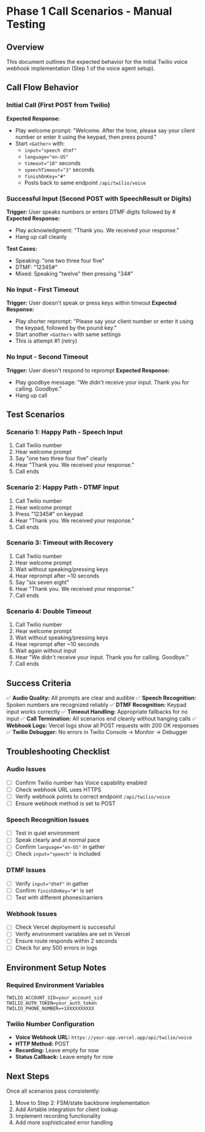 # Phase 1 Call Scenarios - Manual Testing

## Overview
This document outlines the expected behavior for the initial Twilio voice webhook implementation (Step 1 of the voice agent setup).

## Call Flow Behavior

### Initial Call (First POST from Twilio)
**Expected Response:**
- Play welcome prompt: "Welcome. After the tone, please say your client number or enter it using the keypad, then press pound."
- Start `<Gather>` with:
  - `input="speech dtmf"`
  - `language="en-US"`
  - `timeout="10"` seconds
  - `speechTimeout="3"` seconds
  - `finishOnKey="#"`
  - Posts back to same endpoint `/api/twilio/voice`

### Successful Input (Second POST with SpeechResult or Digits)
**Trigger:** User speaks numbers or enters DTMF digits followed by #
**Expected Response:**
- Play acknowledgment: "Thank you. We received your response."
- Hang up call cleanly

**Test Cases:**
- Speaking: "one two three four five"
- DTMF: "12345#"
- Mixed: Speaking "twelve" then pressing "34#"

### No Input - First Timeout
**Trigger:** User doesn't speak or press keys within timeout
**Expected Response:**
- Play shorter reprompt: "Please say your client number or enter it using the keypad, followed by the pound key."
- Start another `<Gather>` with same settings
- This is attempt #1 (retry)

### No Input - Second Timeout
**Trigger:** User doesn't respond to reprompt
**Expected Response:**
- Play goodbye message: "We didn't receive your input. Thank you for calling. Goodbye."
- Hang up call

## Test Scenarios

### Scenario 1: Happy Path - Speech Input
1. Call Twilio number
2. Hear welcome prompt
3. Say "one two three four five" clearly
4. Hear "Thank you. We received your response."
5. Call ends

### Scenario 2: Happy Path - DTMF Input
1. Call Twilio number
2. Hear welcome prompt
3. Press "12345#" on keypad
4. Hear "Thank you. We received your response."
5. Call ends

### Scenario 3: Timeout with Recovery
1. Call Twilio number
2. Hear welcome prompt
3. Wait without speaking/pressing keys
4. Hear reprompt after ~10 seconds
5. Say "six seven eight"
6. Hear "Thank you. We received your response."
7. Call ends

### Scenario 4: Double Timeout
1. Call Twilio number
2. Hear welcome prompt
3. Wait without speaking/pressing keys
4. Hear reprompt after ~10 seconds
5. Wait again without input
6. Hear "We didn't receive your input. Thank you for calling. Goodbye."
7. Call ends

## Success Criteria

✅ **Audio Quality:** All prompts are clear and audible
✅ **Speech Recognition:** Spoken numbers are recognized reliably
✅ **DTMF Recognition:** Keypad input works correctly
✅ **Timeout Handling:** Appropriate fallbacks for no input
✅ **Call Termination:** All scenarios end cleanly without hanging calls
✅ **Webhook Logs:** Vercel logs show all POST requests with 200 OK responses
✅ **Twilio Debugger:** No errors in Twilio Console → Monitor → Debugger

## Troubleshooting Checklist

### Audio Issues
- [ ] Confirm Twilio number has Voice capability enabled
- [ ] Check webhook URL uses HTTPS
- [ ] Verify webhook points to correct endpoint `/api/twilio/voice`
- [ ] Ensure webhook method is set to POST

### Speech Recognition Issues
- [ ] Test in quiet environment
- [ ] Speak clearly and at normal pace
- [ ] Confirm `language="en-US"` in gather
- [ ] Check `input="speech"` is included

### DTMF Issues
- [ ] Verify `input="dtmf"` in gather
- [ ] Confirm `finishOnKey="#"` is set
- [ ] Test with different phones/carriers

### Webhook Issues
- [ ] Check Vercel deployment is successful
- [ ] Verify environment variables are set in Vercel
- [ ] Ensure route responds within 2 seconds
- [ ] Check for any 500 errors in logs

## Environment Setup Notes

### Required Environment Variables
```
TWILIO_ACCOUNT_SID=your_account_sid
TWILIO_AUTH_TOKEN=your_auth_token  
TWILIO_PHONE_NUMBER=+1XXXXXXXXXX
```

### Twilio Number Configuration
- **Voice Webhook URL:** `https://your-app.vercel.app/api/twilio/voice`
- **HTTP Method:** POST
- **Recording:** Leave empty for now
- **Status Callback:** Leave empty for now

## Next Steps
Once all scenarios pass consistently:
1. Move to Step 2: FSM/state backbone implementation
2. Add Airtable integration for client lookup
3. Implement recording functionality
4. Add more sophisticated error handling
